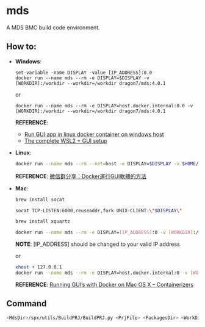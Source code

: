 # mds

A MDS BMC build code environment.


## How to:

- __Windows__:

    ```
    set-variable -name DISPLAY -value [IP_ADDRESS]:0.0
    docker run --name mds --rm -e DISPLAY=$DISPLAY -v [WORKDIR]:/workdir --workdir=/workdir dragon7/mds:4.0.1
    ```
    or
    ```
    docker run --name mds --rm -e DISPLAY=host.docker.internal:0.0 -v [WORKDIR]:/workdir --workdir=/workdir dragon7/mds:4.0.1
    ```

    __REFERENCE__: 

    * [Run GUI app in linux docker container on windows host](https://dev.to/darksmile92/run-gui-app-in-linux-docker-container-on-windows-host-4kde)
    * [The complete WSL2 + GUI setup](https://medium.com/@japheth.yates/the-complete-wsl2-gui-setup-2582828f4577)
- __Linux__:

    ```bash
    docker run --name mds --rm --net=host -e DISPLAY=$DISPLAY -v $HOME/.Xauthority:/root/.Xauthority dragon7/mds:4.0.1
    ```

    __REFERENCE__: [微信群分享：Docker運行GUI軟體的方法](https://www.csdn.net/article/2015-07-30/2825340)
- __Mac__:

    ```bash
    brew install socat

    socat TCP-LISTEN:6000,reuseaddr,fork UNIX-CLIENT:\"$DISPLAY\"

    brew install xquartz

    docker run --name mds --rm -e DISPLAY=[IP_ADDRESS]:0 -v [WORKDIR]:/workdir --workdir=/workdir dragon7/mds:4.0.1
    ```
    __NOTE__: [IP_ADDRESS] should be changed to your valid IP address

    or

    ```bash
    xhost + 127.0.0.1
    docker run --name mds --rm -e DISPLAY=host.docker.internal:0 -v [WORKDIR]:/workdir --workdir=/workdir dragon7/mds:4.0.1
    ```
    __REFERENCE__: [Running GUI’s with Docker on Mac OS X – Containerizers](https://cntnr.io/running-guis-with-docker-on-mac-os-x-a14df6a76efc)

## Command

```bash
<MdsDir>/spx/utils/BuildPRJ/BuildPRJ.py <PrjFile> <PackagesDir> <WorkDir> [BUILE|WIPE|REBUILD]
```

